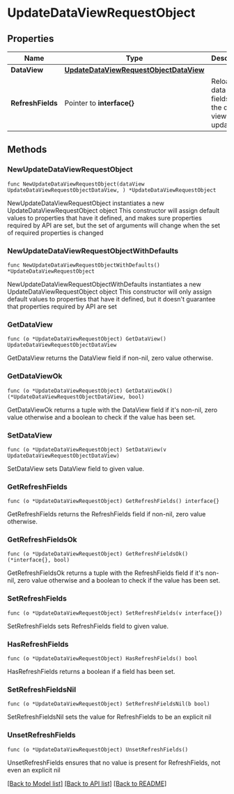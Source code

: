 # UpdateDataViewRequestObject

## Properties

Name | Type | Description | Notes
------------ | ------------- | ------------- | -------------
**DataView** | [**UpdateDataViewRequestObjectDataView**](UpdateDataViewRequestObjectDataView.md) |  | 
**RefreshFields** | Pointer to **interface{}** | Reloads the data view fields after the data view is updated. | [optional] [default to false]

## Methods

### NewUpdateDataViewRequestObject

`func NewUpdateDataViewRequestObject(dataView UpdateDataViewRequestObjectDataView, ) *UpdateDataViewRequestObject`

NewUpdateDataViewRequestObject instantiates a new UpdateDataViewRequestObject object
This constructor will assign default values to properties that have it defined,
and makes sure properties required by API are set, but the set of arguments
will change when the set of required properties is changed

### NewUpdateDataViewRequestObjectWithDefaults

`func NewUpdateDataViewRequestObjectWithDefaults() *UpdateDataViewRequestObject`

NewUpdateDataViewRequestObjectWithDefaults instantiates a new UpdateDataViewRequestObject object
This constructor will only assign default values to properties that have it defined,
but it doesn't guarantee that properties required by API are set

### GetDataView

`func (o *UpdateDataViewRequestObject) GetDataView() UpdateDataViewRequestObjectDataView`

GetDataView returns the DataView field if non-nil, zero value otherwise.

### GetDataViewOk

`func (o *UpdateDataViewRequestObject) GetDataViewOk() (*UpdateDataViewRequestObjectDataView, bool)`

GetDataViewOk returns a tuple with the DataView field if it's non-nil, zero value otherwise
and a boolean to check if the value has been set.

### SetDataView

`func (o *UpdateDataViewRequestObject) SetDataView(v UpdateDataViewRequestObjectDataView)`

SetDataView sets DataView field to given value.


### GetRefreshFields

`func (o *UpdateDataViewRequestObject) GetRefreshFields() interface{}`

GetRefreshFields returns the RefreshFields field if non-nil, zero value otherwise.

### GetRefreshFieldsOk

`func (o *UpdateDataViewRequestObject) GetRefreshFieldsOk() (*interface{}, bool)`

GetRefreshFieldsOk returns a tuple with the RefreshFields field if it's non-nil, zero value otherwise
and a boolean to check if the value has been set.

### SetRefreshFields

`func (o *UpdateDataViewRequestObject) SetRefreshFields(v interface{})`

SetRefreshFields sets RefreshFields field to given value.

### HasRefreshFields

`func (o *UpdateDataViewRequestObject) HasRefreshFields() bool`

HasRefreshFields returns a boolean if a field has been set.

### SetRefreshFieldsNil

`func (o *UpdateDataViewRequestObject) SetRefreshFieldsNil(b bool)`

 SetRefreshFieldsNil sets the value for RefreshFields to be an explicit nil

### UnsetRefreshFields
`func (o *UpdateDataViewRequestObject) UnsetRefreshFields()`

UnsetRefreshFields ensures that no value is present for RefreshFields, not even an explicit nil

[[Back to Model list]](../README.md#documentation-for-models) [[Back to API list]](../README.md#documentation-for-api-endpoints) [[Back to README]](../README.md)


